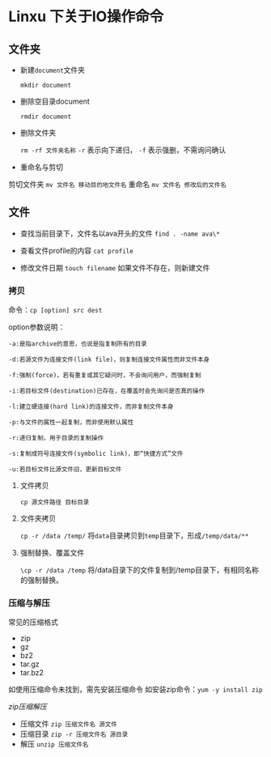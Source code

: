 # Linxu 下关于IO操作命令

## 文件夹

+ 新建`document`文件夹

    `mkdir document`

+ 删除空目录document

    `rmdir document`

+ 删除文件夹

    `rm -rf 文件夹名称`
    `-r` 表示向下递归，
    `-f` 表示强删，不需询问确认

+ 重命名与剪切

剪切文件夹 `mv 文件名 移动目的地文件名`
重命名     `mv 文件名 修改后的文件名`

## 文件

+ 查找当前目录下，文件名以ava开头的文件
`find . -name ava\*`

+ 查看文件profile的内容
`cat profile`

+ 修改文件日期
`touch filename`
如果文件不存在，则新建文件

### 拷贝

命令：`cp [option] src dest`

option参数说明：
```shell
-a:是指archive的意思，也说是指复制所有的目录

-d:若源文件为连接文件(link file)，则复制连接文件属性而非文件本身

-f:强制(force)，若有重复或其它疑问时，不会询问用户，而强制复制

-i:若目标文件(destination)已存在，在覆盖时会先询问是否真的操作

-l:建立硬连接(hard link)的连接文件，而非复制文件本身

-p:与文件的属性一起复制，而非使用默认属性

-r:递归复制，用于目录的复制操作

-s:复制成符号连接文件(symbolic link)，即“快捷方式”文件

-u:若目标文件比源文件旧，更新目标文件
```


1. 文件拷贝

    `cp 源文件路径 目标目录`

2. 文件夹拷贝

    `cp -r /data /temp/`  将`data`目录拷贝到`temp`目录下，形成`/temp/data/**`

3. 强制替换、覆盖文件

    `\cp -r /data /temp` 将/data目录下的文件复制到/temp目录下，有相同名称的强制替换。



### 压缩与解压

常见的压缩格式
+ zip
+ gz
+ bz2
+ tar.gz
+ tar.bz2

如使用压缩命令未找到，需先安装压缩命令
如安装zip命令：`yum -y install zip`

*zip压缩解压*
+ 压缩文件
`zip 压缩文件名 源文件`
+ 压缩目录
`zip -r 压缩文件名 源目录`
+ 解压
`unzip 压缩文件名`









